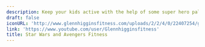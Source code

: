 ```yaml
---
description: Keep your kids active with the help of some super hero pals
draft: false
iconURL: 'http://www.glennhigginsfitness.com/uploads/2/2/4/0/22407254/gh-no-back-copy.png'
link: 'https://www.youtube.com/user/Glennhigginsfitness'
title: Star Wars and Avengers Fitness
---
```

